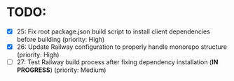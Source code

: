 # TODO:

- [x] 25: Fix root package.json build script to install client dependencies before building (priority: High)
- [x] 26: Update Railway configuration to properly handle monorepo structure (priority: High)
- [ ] 27: Test Railway build process after fixing dependency installation (**IN PROGRESS**) (priority: Medium)
